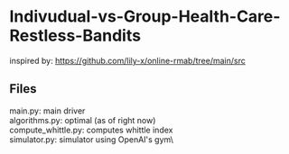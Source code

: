 # Indivudual-vs-Group-Health-Care-Restless-Bandits

inspired by: https://github.com/lily-x/online-rmab/tree/main/src


## Files
main.py: main driver\
algorithms.py: optimal (as of right now)\
compute_whittle.py: computes whittle index\
simulator.py: simulator using OpenAI's gym\